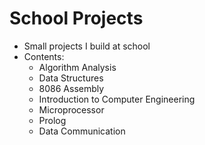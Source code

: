 # School Projects
- Small projects I build at school
- Contents: 
    - Algorithm Analysis
    - Data Structures
    - 8086 Assembly
    - Introduction to Computer Engineering
    - Microprocessor
    - Prolog
    - Data Communication

